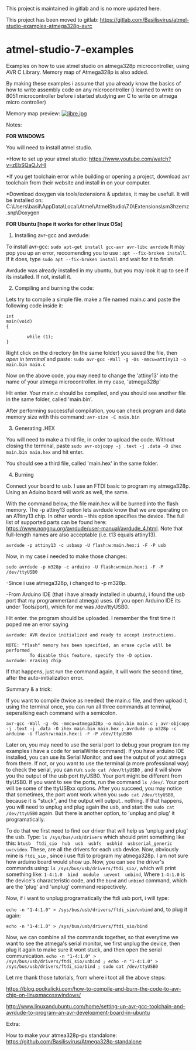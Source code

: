 This project is maintained in gitlab and is no more updated here.

This project has been moved to gitlab: https://gitlab.com/Basilisvirus/atmel-studio-examples-atmega328p-avrc 

# atmel-studio-7-examples
Examples on how to use atmel studio on atmega328p microcontroller, using AVR C Library. Memory map of Atmega328p is also added.

By making these examples i assume that you already know the basics of how to write assembly code on any microcontroller (i learned to write on 8051 microcontroller before i started studying avr C to write on atmega micro controller)

Memory map preview:
[![libre.jpg](https://i.postimg.cc/x8SxZR5L/libre.jpg)](https://postimg.cc/KkJDktdY)


Notes: 

<strong>FOR WINDOWS</strong>

You will need to install atmel studio.

*How to set up your atmel studio: https://www.youtube.com/watch?v=zEbSQaQJvHI

*If you get toolchain error while building or opening a project, download avr toolchain from their website and install in on your computer.

*Download doxygen via tools/extensions & updates, it may be usefull. It will be installed on: 
C:\Users\basil\AppData\Local\Atmel\AtmelStudio\7.0\Extensions\sm3hzemz.snp\Doxygen

<strong>FOR Ubuntu [hope it works for other linux OSs]</strong>

1. Installing avr-gcc and avrdude:

To install avr-gcc:
`sudo apt-get install gcc-avr avr-libc avrdude`
It may pop you up an error, reccomending you to use : `apt --fix-broken install`. If it does, type `sudo apt --fix-broken install` and wait for it to finish.

Avrdude was already installed in my ubuntu, but you may look it up to see if its installed. If not, install it.

2. Compiling and burning the code:

Lets try to compile a simple file. make a file named main.c and paste the following code inside it:

```
int
main(void)
{

        while (1);
}
```

Right click on the directory (in the same folder) you saved the file, then *open in terminal* and paste: `sudo avr-gcc -Wall -g -Os -mmcu=attiny13 -o main.bin main.c`

Now on the above code, you may need to change the 'attiny13' into the name of your atmega microcontroller. in my case, 'atmega328p'

Hit enter. Your main.c should be compiled, and you should see another file in the same folder, called 'main.bin'.

After performing successful compilation, you can check program and data memory size with this command: `avr-size -C main.bin`

3. Generating .HEX

You will need to make a third file, in order to upload the code. Without closing the terminal, paste `sudo avr-objcopy -j .text -j .data -O ihex main.bin main.hex` and hit enter.

You should see a third file, called 'main.hex' in the same folder.

4. Burning

Connect your board to usb. I use an FTDI basic to program my atmega328p. Using an Aduino board will work as well, the same.

With the command below, the file main.hex will be burned into the flash memory. The -p attiny13 option lets avrdude know that we are operating on an ATtiny13 chip. In other words – this option specifies the device. The full list of supported parts can be found here:  https://www.nongnu.org/avrdude/user-manual/avrdude_4.html. Note that full-length names are also acceptable (i.e. t13 equals attiny13).

`avrdude -p attiny13 -c usbasp -U flash:w:main.hex:i -F -P usb`

Now, in my case i needed to make those changes:

`sudo avrdude -p m328p -c arduino -U flash:w:main.hex:i -F -P /dev/ttyUSB0`

-Since i use atmega328p, i changed to -p m328p.

-From Arduino IDE (that i have already installed in ubuntu), i found the usb port that my programmer(and atmega) uses. (if you open Arduino IDE its under Tools/port), which for me was /dev/ttyUSB0.

Hit enter. the program should be uploaded. I remember the first time it poped me an error saying 
```
avrdude: AVR device initialized and ready to accept instructions.

NOTE: "flash" memory has been specified, an erase cycle will be performed
         To disable this feature, specify the -D option.
avrdude: erasing chip
```

If that happens, just run the command again, it will work the second time, after the auto-initialization error.

Summary & a trick:

If you want to compile (twice as needed) the main.c file, and then upload it, using the terminal once, you can run all three commands at terminal, seperatking each command with a semicolon.

```
avr-gcc -Wall -g -Os -mmcu=atmega328p -o main.bin main.c ; avr-objcopy -j .text -j .data -O ihex main.bin main.hex ; avrdude -p m328p -c arduino -U flash:w:main.hex:i -F -P /dev/ttyUSB0
```

Later on, you may need to use the serial port to debug your program (on my examples i have a code for serialWrite command). If you have arduino IDE installed, you can use its Serial Monitor, and see the output of yout atmega from there. If not, or you want to use the terminal (a more professional way) to check the serial, you can run:
`sudo cat /dev/ttyUSB0` , and it will show you the output of the usb port ttyUSB0. Your port might be different from ttyUSB0. If you want to see the ports, run the command `ls /dev/`. Your port will be some of the ttyUSBxx options. After you succeed, you may notice that sometimes, the port wont work when you `sudo cat /dev/ttyUSB0`, because it is "stuck", and the output will output.. nothing. If that happens, you will need to unplug and plug again the usb, and start the `sudo cat /dev/ttyUSB0` again. But there is another option, to 'unplug and plug' it programatically.

To do that we first need to find our driver that will help us 'unplug and plug' the usb. Type: `ls /sys/bus/usb/drivers` which should print something like this: `btusb  ftdi_sio  hub  usb  usbfs  usbhid  usbserial_generic  uvcvideo`. These, are all the drivers for each usb device. Now, obviously mine is `ftdi_sio` , since i use ftdi to program my atmega328p. I am not sure how arduino board would show up.
Now, you can see the driver's commands using:
`ls /sys/bus/usb/drivers/ftdi_sio/`, which will print something like: `1-4:1.0  bind  module  uevent  unbind`, Where `1-4:1.0` is the device's characteristic code, and the `bind` and `unbind` command, which are the 'plug' and 'unplug' command respectively.

Now, if i want to unplug programatically the ftdi usb port, i will type:

`echo -n "1-4:1.0" > /sys/bus/usb/drivers/ftdi_sio/unbind`
and, to plug it again:

`echo -n "1-4:1.0" > /sys/bus/usb/drivers/ftdi_sio/bind`

Now, we can combine all the commands together, so that everytime we want to see the atmega's serial monitor, we first unplug the device, then plug it again to make sure it wont stuck, and then open the serial communication.
`echo -n "1-4:1.0" > /sys/bus/usb/drivers/ftdi_sio/unbind ; echo -n "1-4:1.0" > /sys/bus/usb/drivers/ftdi_sio/bind ; sudo cat /dev/ttyUSB0`


Let me thank those tutorials, from where i toot all the above steps:

https://blog.podkalicki.com/how-to-compile-and-burn-the-code-to-avr-chip-on-linuxmacosxwindows/

http://www.linuxandubuntu.com/home/setting-up-avr-gcc-toolchain-and-avrdude-to-program-an-avr-development-board-in-ubuntu

Extra: 

How to make your atmea328p-pu standalone: https://github.com/Basilisvirus/Atmega328p-standalone






